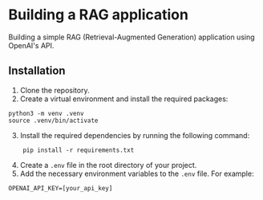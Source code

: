 # Building a RAG application

Building a simple RAG (Retrieval-Augmented Generation) application using OpenAI's API.

## Installation

1. Clone the repository.
2.  Create a virtual environment and install the required packages:

```shell
python3 -m venv .venv
source .venv/bin/activate
```

3. Install the required dependencies by running the following command:

```shell
    pip install -r requirements.txt
```

4. Create a `.env` file in the root directory of your project.
5. Add the necessary environment variables to the `.env` file. For example:

```plaintext
OPENAI_API_KEY=[your_api_key]
```
